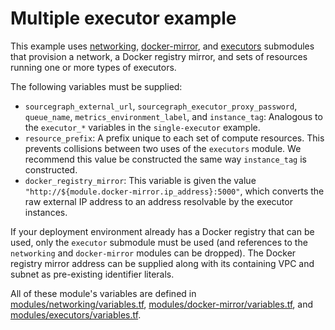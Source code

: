 # Multiple executor example

This example uses [networking](https://registry.terraform.io/modules/sourcegraph/executors/aws/0.0.26/submodules/networking), [docker-mirror](https://registry.terraform.io/modules/sourcegraph/executors/aws/0.0.26/submodules/docker-mirror), and [executors](https://registry.terraform.io/modules/sourcegraph/executors/aws/0.0.26/submodules/executors) submodules that provision a network, a Docker registry mirror, and sets of resources running one or more types of executors.

The following variables must be supplied:

- `sourcegraph_external_url`, `sourcegraph_executor_proxy_password`, `queue_name`, `metrics_environment_label`, and `instance_tag`: Analogous to the `executor_*` variables in the `single-executor` example.
- `resource_prefix`: A prefix unique to each set of compute resources. This prevents collisions between two uses of the `executors` module. We recommend this value be constructed the same way `instance_tag` is constructed.
- `docker_registry_mirror`: This variable is given the value `"http://${module.docker-mirror.ip_address}:5000"`, which converts the raw external IP address to an address resolvable by the executor instances.

If your deployment environment already has a Docker registry that can be used, only the `executor` submodule must be used (and references to the `networking` and `docker-mirror` modules can be dropped). The Docker registry mirror address can be supplied along with its containing VPC and subnet as pre-existing identifier literals.

All of these module's variables are defined in [modules/networking/variables.tf](https://github.com/sourcegraph/terraform-aws-executors/blob/v0.0.26/modules/networking/variables.tf), [modules/docker-mirror/variables.tf](https://github.com/sourcegraph/terraform-aws-executors/blob/v0.0.26/modules/docker-mirror/variables.tf), and [modules/executors/variables.tf](https://github.com/sourcegraph/terraform-aws-executors/blob/v0.0.26/modules/executors/variables.tf).

